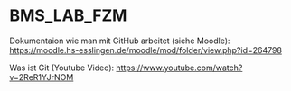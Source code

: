 # BMS_LAB_FZM

Dokumentaion wie man mit GitHub arbeitet (siehe Moodle):
https://moodle.hs-esslingen.de/moodle/mod/folder/view.php?id=264798

Was ist Git (Youtube Video): https://www.youtube.com/watch?v=2ReR1YJrNOM
